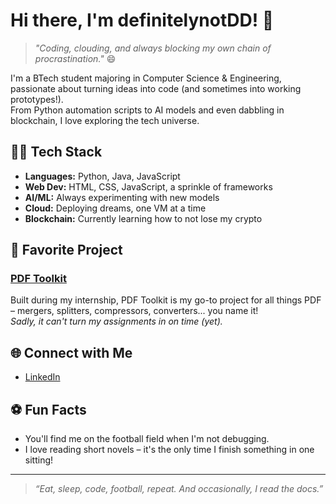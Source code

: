 # Hi there, I'm definitelynotDD! 👋

> _"Coding, clouding, and always blocking my own chain of procrastination."_ 😄

I'm a BTech student majoring in Computer Science & Engineering, passionate about turning ideas into code (and sometimes into working prototypes!).  
From Python automation scripts to AI models and even dabbling in blockchain, I love exploring the tech universe.

## 🧑‍💻 Tech Stack
- **Languages:** Python, Java, JavaScript
- **Web Dev:** HTML, CSS, JavaScript, a sprinkle of frameworks
- **AI/ML:** Always experimenting with new models
- **Cloud:** Deploying dreams, one VM at a time
- **Blockchain:** Currently learning how to not lose my crypto

## 🚀 Favorite Project
### [PDF Toolkit](#)
Built during my internship, PDF Toolkit is my go-to project for all things PDF – mergers, splitters, compressors, converters... you name it!  
_Sadly, it can't turn my assignments in on time (yet)._

## 🌐 Connect with Me
- [LinkedIn](https://www.linkedin.com/in/devanshu-das-68177a25a)

## ⚽ Fun Facts
- You'll find me on the football field when I'm not debugging.
- I love reading short novels – it's the only time I finish something in one sitting!

---

> _“Eat, sleep, code, football, repeat. And occasionally, I read the docs.”_
